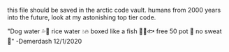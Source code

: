 this file should be saved in the arctic code vault. humans from 2000 years into the future, look at my astonishing top tier code.


"Dog water 💦🥱 rice water 💧🔥 boxed like a fish 🐠🐋🐟 free 50 pot 🥶 no sweat 🥱"  -Demerdash 12/1/2020
